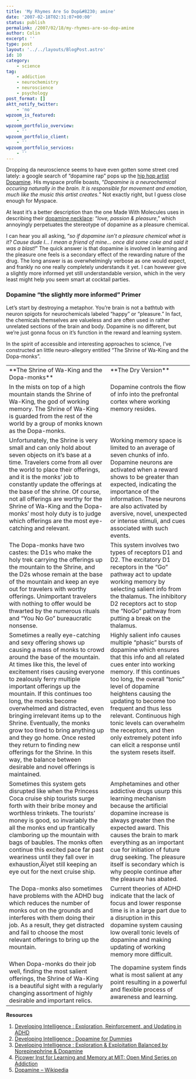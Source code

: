 ```yaml
---
title: 'My Rhymes Are So Dop&#8230; amine'
date: '2007-02-18T02:31:07+00:00'
status: publish
permalink: /2007/02/18/my-rhymes-are-so-dop-amine
author: Colin
excerpt: ''
type: post
layout: '../../layouts/BlogPost.astro'
id: 10
category:
    - science
tag:
    - addiction
    - neurochemistry
    - neuroscience
    - psychology
post_format: []
aktt_notify_twitter:
    - 'no'
wpzoom_is_featured:
    - ''
wpzoom_portfolio_overview:
    - ''
wpzoom_portfolio_client:
    - ''
wpzoom_portfolio_services:
    - ''
---
```

Dropping da neuroscience seems to have even gotten some street cred lately: a google search of “dopamine rap” pops up the [hip hop artist Dopamine](https://profile.myspace.com/index.cfm?fuseaction=user.viewprofile&friendID=121047626). His myspace profile boasts, “*Dopamine is a neurochemical occuring naturally in the brain. It is responsible for movement and emotion, much like the music this artist creates.*” Not exactly right, but I guess close enough for Myspace.

At least it’s a better description than the one Made With Molecules uses in describing their [dopamine necklace](https://www.madewithmolecules.com/dopaminenecklace.html): “*love, passion &amp; pleasure*,” which annoyingly perpetuates the stereotype of dopamine as a pleasure chemical.

I can hear you all asking, “*so if dopamine isn’t a pleasure chemical what is it? Cause dude I… I mean a friend of mine… once did some coke and said it was a blast!*” The quick answer is that dopamine is involved in learning and the pleasure one feels is a secondary effect of the rewarding nature of the drug. The long answer is as overwhelmingly verbose as one would expect, and frankly no one really completely understands it yet. I can however give a slightly more informed yet still understandable version, which in the very least might help you seem smart at cocktail parties.

### Dopamine “the slightly more informed” Primer

Let’s start by destroying a metaphor. You’re brain is not a bathtub with neuron spigots for neurochemicals labeled “happy” or “pleasure.” In fact, the chemicals themselves are valueless and are often used in rather unrelated sections of the brain and body. Dopamine is no different, but we’re just gonna focus on it’s function in the reward and learning system.

In the spirit of accessible and interesting approaches to science, I’ve constructed an little neuro-allegory entitled “The Shrine of Wa-King and the Dopa-monks”.

<table cellpadding="0" cellspacing="0" class="comparison"><tbody><tr class="header"><td valign="top">**The Shrine of Wa-King and the Dopa-monks**</td><td valign="top">**The Dry Version**</td></tr><tr><td valign="top">In the mists on top of a high mountain stands the Shrine of Wa-King, the god of working memory. The Shrine of Wa-King is guarded from the rest of the world by a group of monks known as the Dopa-monks.</td><td valign="top">Dopamine controls the flow of info into the prefrontal cortex where working memory resides.</td></tr><tr><td valign="top">Unfortunately, the Shrine is very small and can only hold about seven objects on it’s base at a time. Travelers come from all over the world to place their offerings, and it is the monks’ job to constantly update the offerings at the base of the shrine. Of course, not all offerings are worthy for the Shrine of Wa-King and the Dopa-monks’ most holy duty is to judge which offerings are the most eye-catching and relevant.</td><td valign="top">Working memory space is limited to an average of seven chunks of info. Dopamine neurons are activated when a reward shows to be greater than expected, indicating the importance of the information. These neurons are also activated by aversive, novel, unexpected or intense stimuli, and cues associated with such events.</td></tr><tr><td valign="top">The Dopa-monks have two castes: the D1s who make the holy trek carrying the offerings up the mountain to the Shrine, and the D2s whose remain at the base of the mountain and keep an eye out for travelers with worthy offerings. Unimportant travelers with nothing to offer would be thwarted by the numerous rituals and “You No Go” bureaucratic nonsense.</td><td valign="top">This system involves two types of receptors D1 and D2. The excitatory D1 receptors in the “Go” pathway act to update working memory by selecting salient info from the thalamus. The inhibitory D2 receptors act to stop the “NoGo” pathway from putting a break on the thalamus.</td></tr><tr><td valign="top">Sometimes a really eye-catching and sexy offering shows up causing a mass of monks to crowd around the base of the mountain. At times like this, the level of excitement rises causing everyone to zealously ferry multiple important offerings up the mountain. If this continues too long, the monks become overwhelmed and distracted, even bringing irrelevant items up to the Shrine. Eventually, the monks grow too tired to bring anything up and they go home. Once rested they return to finding new offerings for the Shrine. In this way, the balance between desirable and novel offerings is maintained.</td><td valign="top">Highly salient info causes multiple “phasic” bursts of dopamine which ensures that this info and all related cues enter into working memory. If this continues too long, the overall “tonic” level of dopamine heightens causing the updating to become too frequent and thus less relevant. Continuous high tonic levels can overwhelm the receptors, and then only extremely potent info can elicit a response until the system resets itself.</td></tr><tr><td valign="top">Sometimes this system gets disrupted like when the Princess Coca cruise ship tourists surge forth with their bribe money and worthless trinkets. The tourists’ money is good, so invariably the all the monks end up frantically clamboring up the mountain with bags of baubles. The monks often continue this excited pace far past weariness until they fall over in exhaustion‚Äîyet still keeping an eye out for the next cruise ship.</td><td valign="top">Amphetamines and other addictive drugs usurp this learning mechanism because the artificial dopamine increase is always greater then the expected award. This causes the brain to mark everything as an important cue for initiation of future drug seeking. The pleasure itself is secondary which is why people continue after the pleasure has abated.</td></tr><tr><td valign="top">The Dopa-monks also sometimes have problems with the ADHD bug which reduces the number of monks out on the grounds and interferes with them doing their job. As a result, they get distracted and fail to choose the most relevant offerings to bring up the mountain.</td><td>Current theories of ADHD indicate that the lack of focus and lower response time is in a large part due to a disruption in this dopamine system causing low overall tonic levels of dopamine and making updating of working memory more difficult.</td></tr><tr><td valign="top">When Dopa-monks do their job well, finding the most salient offerings, the Shrine of Wa-King is a beautiful sight with a regularly changing assortment of highly desirable and important relics.</td><td>The dopamine system finds what is most salient at any point resulting in a powerful and flexible process of awareness and learning.</td></tr></tbody></table>

**Resources**

1. [Developing Intelligence : Exploration, Reinforcement, and Updating in ADHD](https://scienceblogs.com/developingintelligence/2007/02/dopamine_and_norepinephrine_in.php)
2. [Developing Intelligence : Dopamine for Dummies](https://scienceblogs.com/developingintelligence/2007/02/dopamine_for_dummies.php)
3. [Developing Intelligence : Exploration &amp; Exploitation Balanced by Norepinephrine &amp; Dopamine](https://scienceblogs.com/developingintelligence/2007/02/modulation_of_exploration_expl.php)
4. [Picower Inst for Learning and Memory at MIT: Open Mind Series on Addiction](https://web.mit.edu/picower/events/openmindseries.html "Webcast symposium on the current research into the role of the dopamine in addiction.")
5. [Dopamine – Wikipedia](https://en.wikipedia.org/wiki/Dopamine)